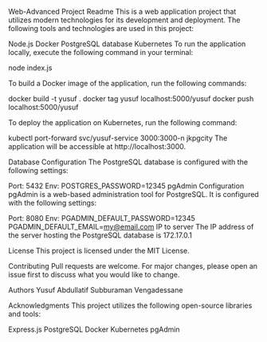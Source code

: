 Web-Advanced Project Readme
This is a web application project that utilizes modern technologies for its development and deployment. The following tools and technologies are used in this project:

Node.js 
Docker
PostgreSQL database
Kubernetes
To run the application locally, execute the following command in your terminal:

node index.js

To build a Docker image of the application, run the following commands:

docker build -t yusuf .
docker tag yusuf localhost:5000/yusuf
docker push localhost:5000/yusuf

To deploy the application on Kubernetes, run the following command:

kubectl port-forward svc/yusuf-service 3000:3000-n jkpgcity
The application will be accessible at http://localhost:3000.

Database Configuration
The PostgreSQL database is configured with the following settings:

Port: 5432
Env: POSTGRES_PASSWORD=12345
pgAdmin Configuration
pgAdmin is a web-based administration tool for PostgreSQL. It is configured with the following settings:

Port: 8080
Env: PGADMIN_DEFAULT_PASSWORD=12345 PGADMIN_DEFAULT_EMAIL=my@email.com
IP to server
The IP address of the server hosting the PostgreSQL database is 172.17.0.1

License
This project is licensed under the MIT License.

Contributing
Pull requests are welcome. For major changes, please open an issue first to discuss what you would like to change.

Authors
Yusuf Abdullatif
Subburaman Vengadessane

Acknowledgments
This project utilizes the following open-source libraries and tools:

Express.js
PostgreSQL
Docker
Kubernetes
pgAdmin